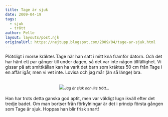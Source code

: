 ```yaml
---
title: Tage är sjuk
date: 2009-04-19
tags: 
  - sjuk
  - trött	
author: Pelle
layout: layouts/post.njk
originalUrl: https://nejtupp.blogspot.com/2009/04/tage-ar-sjuk.html
---
```


Plötsligt i morse kräktes Tage när han satt i mitt knä framför datorn. Och det har hänt ett par gånger till under dagen, så det var inte någon tillfällighet. Vi gissar på att smittkällan kan ha varit det barn som kräktes 50 cm från Tage i en affär igår, men vi vet inte. Lovisa och jag mår (än så länge) bra.<br><br><div style="text-align: center;"><img src="../../../../img/_MG_2271_1024pix.jpg"><span style="font-size:85%;"><span style="font-style: italic;">Jag är sjuk och lite trött...</span></span><br></div><br>Han har trots detta ganska god aptit, men var väldigt lugn ikväll efter det tredje badet. Om man bortser från förkylningar är det i princip första gången som Tage är sjuk. Hoppas han blir frisk snart!
<!-- no comments on this post -->